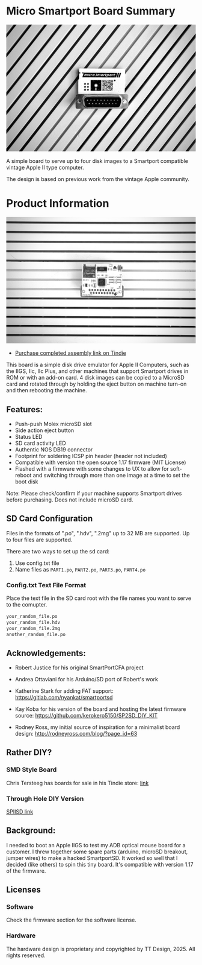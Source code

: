 # Micro Smartport Board Summary

![](/images/micro_Smartport_diag.jpeg)


A simple board to serve up to four disk images to a Smartport compatible vintage Apple II type computer. 

The design is based on previous work from the vintage Apple community.

# Product Information

![](/images/micro_smartport_component_side.jpeg)

- [Purchase completed assembly link on Tindie](https://www.tindie.com/products/ttdesign/micro-smartport-microsd-apple-ii-drive-emulator/)


This board is a simple disk drive emulator for Apple II Computers, such as the IIGS, IIc, IIc Plus, and other machines that support Smartport drives in ROM or with an add-on card. 4 disk images can be copied to a MicroSD card and rotated through by holding the eject button on machine turn-on and then rebooting the machine.

## Features:

- Push-push Molex microSD slot
- Side action eject button
- Status LED
- SD card activity LED
- Authentic NOS DB19 connector
- Footprint for soldering ICSP pin header (header not included)
- Compatible with version the open source 1.17 firmware (MIT License)
- Flashed with a firmware with some changes to UX to allow for soft-reboot and switching through more than one image at a time to set the boot disk

Note: Please check/confirm if your machine supports Smartport drives before purchasing. Does not include microSD card.

## SD Card Configuration

Files in the formats of ".po", ".hdv", ".2mg" up to 32 MB are supported. Up to four files are supported.

There are two ways to set up the sd card:

1. Use config.txt file
2. Name files as `PART1.po`, `PART2.po`, `PART3.po`, `PART4.po`

### Config.txt Text File Format

Place the text file in the SD card root with the file names you want to serve to the comupter.

```
your_random_file.po
your_random_file.hdv
your_random_file.2mg
another_random_file.po
```

## Acknowledgements:

- Robert Justice for his original SmartPortCFA project

- Andrea Ottaviani for his Arduino/SD port of Robert's work

- Katherine Stark for adding FAT support: https://gitlab.com/nyankat/smartportsd

- Kay Koba for his version of the board and hosting the latest firmware source: https://github.com/kerokero5150/SP2SD_DIY_KIT

- Rodney Ross, my initial source of inspiration for a minimalist board design: http://rodneyross.com/blog/?page_id=63

## Rather DIY?

### SMD Style Board
Chris Tersteeg has boards for sale in his Tindie store: 
[link](https://www.tindie.com/products/tersteeg/smartportsd-apple-ii-pcb/)

### Through Hole DIY Version
[SPIISD link](https://github.com/kerokero5150/SP2SD_DIY_KIT/tree/main?tab=readme-ov-file)

## Background:

I needed to boot an Apple IIGS to test my ADB optical mouse board for a customer. I threw together some spare parts (arduino, microSD breakout, jumper wires) to make a hacked SmartportSD. It worked so well that I decided (like others) to spin this tiny board. It's compatible with version 1.17 of the firmware.

## Licenses

### Software

Check the firmware section for the software license.

### Hardware

The hardware design is proprietary and copyrighted by TT Design, 2025. All rights reserved.
